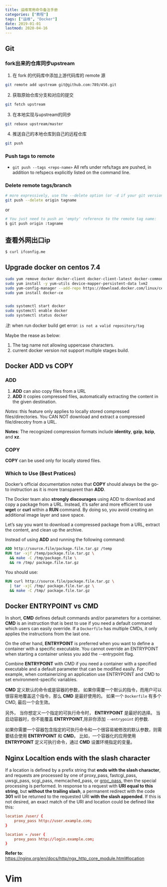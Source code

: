```yaml
---
title: 运维常用命令备注手册
categories: ["教程"]
tags: ["运维", "Docker"]
date: 2019-01-01
lastmod: 2020-04-16
---
```


## Git

### fork出来的仓库同步upstream

1. 在 fork 的代码库中添加上游代码库的 remote 源

```sh
git remote add upstream git@github.com:789/456.git
```

2. 获取原始仓库分支和对应的提交

```sh
git fetch upstream
```

3. 在本地实现与upstream的同步

```sh
git rebase upstream/master
```

4. 推送自己的本地仓库到自己的远程仓库

```sh
git push
```

### Push tags to remote

* `git push --tags <repo-name>`  All refs under refs/tags are pushed, in addition to refspecs explicitly listed on the command line.


### Delete remote tags/branch

```sh
# more expressively, use the --delete option (or -d if your git version is older than 1.8.0)
git push --delete origin tagname
```

or 

```sh
# You just need to push an 'empty' reference to the remote tag name:
$ git push origin :tagname
```

## 查看外网出口ip

```sh
$ curl ifconfig.me
```

## Upgrade docker on centos 7.4

```sh
sudo yum remove docker docker-client docker-client-latest docker-common docker-latest docker-latest-logrotate docker-logrotate docker-selinux  docker-engine-selinux docker-engine
sudo yum install -y yum-utils device-mapper-persistent-data lvm2
sudo yum-config-manager --add-repo https://download.docker.com/linux/centos/docker-ce.repo
sudo yum install docker-ce


sudo systemctl start docker
sudo systemctl enable docker
sudo systemctl status docker
```

_注_: when run docker build get error: `is not a valid repository/tag`

Maybe the rease as below:
1. The tag name not allowing uppercase characters.
2. current docker version not support multiple stages build.

## Docker ADD vs COPY

### ADD
1. __ADD__ can also copy files from a URL
2. __ADD__ it copies compressed files, automatically extracting the content in the given destination.

_Notes_:  this feature only applies to locally stored compressed files/directories.  You CAN NOT download and extract a compressed file/direcotry from a URL.

__Notes__: The recognized compression formats include __identity__, __gzip__, __bzip__, and __xz__.

### COPY

__COPY__ can be used only for locally stored files.

### Which to Use (Best Pratices)

Docker’s official documentation notes that __COPY__ should always be the go-to instruction as it is more transparent than __ADD__.


The Docker team also __strongly discourages__ using ADD to download and copy a package from a URL. Instead, it’s safer and more efficient to use __wget__ or __curl__ within a __RUN__ command. By doing so, you avoid creating an additional image layer and save space.

Let’s say you want to download a compressed package from a URL, extract the content, and clean up the archive.

Instead of using __ADD__ and running the following command:

```Dockerfile
ADD http://source.file/package.file.tar.gz /temp
RUN tar -xjf /temp/package.file.tar.gz \
  && make -C /tmp/package.file \
  && rm /tmp/ package.file.tar.gz
```

You should use:

```Dockerfile
RUN curl http://source.file/package.file.tar.gz \
  | tar -xjC /tmp/ package.file.tar.gz \
  && make -C /tmp/ package.file.tar.gz
```

## Docker ENTRYPOINT vs CMD

In short, __CMD__ defines default commands and/or parameters for a container. __CMD__ is an instruction that is best to use if you need a default command which users can easily override. If a `Dockerfile` has multiple CMDs, it only applies the instructions from the last one.

On the other hand, __ENTRYPOINT__ is preferred when you want to define a container with a specific executable. You cannot override an ENTRYPOINT when starting a container unless you add the --entrypoint flag.

Combine __ENTRYPOINT__ with CMD if you need a container with a specified executable and a default parameter that can be modified easily. For example, when containerizing an application use ENTRYPOINT and CMD to set environment-specific variables.

__CMD__ 定义默认的命令或是容器的参数， 如果你需要一个默认的指令，而用户可以很容易地覆盖这个指令，那么 __CMD__ 是最好使用的。 如果一个 `Dockerfile` 有多个 CMD, 最后一个会生效。 

另外， 当你想定义一个指定的可执行命令时， __ENTRYPOINT__ 是最好的选择。 当启动容器时，你不能覆盖 __ENTRYPOINT__,除非你添加 `--entrypoint` 的参数.

如果你需要一个容器包含指定的可执行命令和一个很容易被修改的默认参数，则需要结合使用 __ENTRYPOINT__ 和 __CMD__。 比如，一个容器化的应用使用 __ENTRYPOINT__ 定义可执行命令，通过 __CMD__ 设置环境指定的变量。


## Nginx Localtion ends with the slash character 

If a location is defined by a prefix string that __ends with the slash character__, and requests are processed by one of proxy_pass, fastcgi_pass, uwsgi_pass, scgi_pass, memcached_pass, or [grpc_pass](https://nginx.org/en/docs/http/ngx_http_grpc_module.html#grpc_pass), then the special processing is performed. In response to a request with __URI equal to this string__, but __without the trailing slash__, a permanent redirect with the code __301__ will be returned to the requested URI __with the slash appended__. If this is not desired, an exact match of the URI and location could be defined like this:

```conf
location /user/ {
    proxy_pass http://user.example.com;
}

location = /user {
    proxy_pass http://login.example.com;
}
```

__Refer to__: https://nginx.org/en/docs/http/ngx_http_core_module.html#location



# Vim 

## 